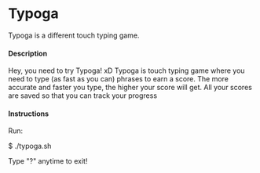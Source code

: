 # Typoga
Typoga is a different touch typing game.

#### Description
Hey, you need to try Typoga! xD
Typoga is touch typing game where you need to type (as fast as you can) phrases to earn a score. 
The more accurate and faster you type, the higher your score will get.
All your scores are saved so that you can track your progress

#### Instructions
Run:

$ ./typoga.sh

Type "?" anytime to exit!


